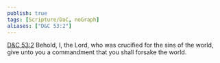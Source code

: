 ```yaml
---
publish: true
tags: [Scripture/DaC, noGraph]
aliases: ["D&C 53:2"]
---
```

[D&C 53:2](https://churchofjesuschrist.org/study/scriptures/dc-testament/dc/53?lang=eng&id=p2#p2) Behold, I, the Lord, who was crucified for the sins of the world, give unto you a commandment that you shall forsake the world.
